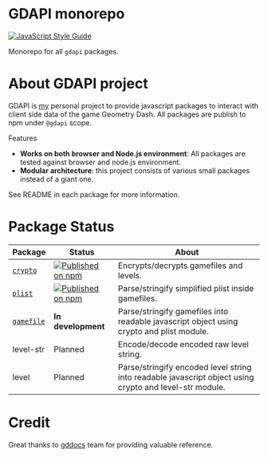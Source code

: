 # GDAPI monorepo
[![JavaScript Style Guide](https://cdn.rawgit.com/standard/standard/master/badge.svg)](https://github.com/standard/standard)

Monorepo for all `gdapi` packages.

# About GDAPI project
GDAPI is [my](https://github.com/Quasar-Kim) personal project to provide javascript packages to interact with client side data of the game Geometry Dash.
All packages are publish to npm under `@gdapi` scope.

Features
- **Works on both browser and Node.js environment**: All packages are tested against browser and node.js environment.
- **Modular architecture**: this project consists of various small packages instead of a giant one.

See README in each package for more information.
# Package Status
| Package | Status | About
| ----------| ------ | ------
| [`crypto`](https://github.com/GDAPI/GDAPI/tree/master/packages/crypto) | [![Published on npm](https://img.shields.io/npm/v/@gdapi/crypto.svg)](https://www.npmjs.com/package/@gdapi/crypto) | Encrypts/decrypts gamefiles and levels.
| [`plist`](https://github.com/GDAPI/GDAPI/tree/master/packages/plist) | [![Published on npm](https://img.shields.io/npm/v/@gdapi/plist.svg)](https://www.npmjs.com/package/@gdapi/plist) | Parse/stringify simplified plist inside gamefiles.
| [`gamefile`](https://github.com/GDAPI/GDAPI/tree/master/packages/gamefile) | **In development** | Parse/stringify gamefiles into readable javascript object using crypto and plist module.
| level-str | Planned | Encode/decode encoded raw level string.
| level | Planned | Parse/stringify encoded level string into readable javascript object using crypto and level-str module.

# Credit
Great thanks to [gddocs](https://github.com/gd-programming/gddocs) team for providing valuable reference.
